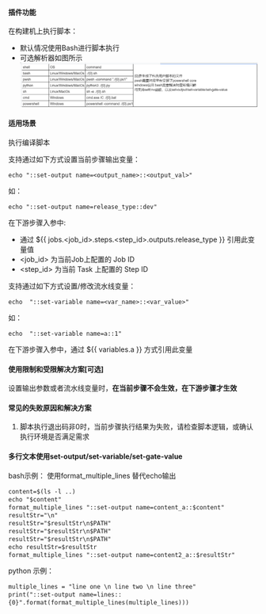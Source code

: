 #### 插件功能
在构建机上执行脚本：
- 默认情况使用Bash进行脚本执行
- 可选解析器如图所示![command.png](./img/command.png)

#### 适用场景
执行编译脚本

支持通过如下方式设置当前步骤输出变量：
```
echo "::set-output name=<output_name>::<output_val>"
```
如：
```
echo "::set-output name=release_type::dev"
```
在下游步骤入参中:
- 通过 ${{ jobs.<job_id>.steps.<step_id>.outputs.release_type }} 引用此变量值
- <job_id> 为当前Job上配置的 Job ID
- <step_id> 为当前 Task 上配置的 Step ID

支持通过如下方式设置/修改流水线变量：
```
echo  "::set-variable name=<var_name>::<var_value>"
```
如：
```
echo  "::set-variable name=a::1"
```
在下游步骤入参中，通过 ${{ variables.a }} 方式引用此变量

#### 使用限制和受限解决方案[可选]
设置输出参数或者流水线变量时，**在当前步骤不会生效，在下游步骤才生效**

#### 常见的失败原因和解决方案
1. 脚本执行退出码非0时，当前步骤执行结果为失败，请检查脚本逻辑，或确认执行环境是否满足需求

#### 多行文本使用set-output/set-variable/set-gate-value
bash示例：
使用format_multiple_lines 替代echo输出
```
content=$(ls -l ..)
echo "$content"
format_multiple_lines "::set-output name=content_a::$content"
resultStr="\n"
resultStr="$resultStr\n$PATH"
resultStr="$resultStr\n$PATH"
resultStr="$resultStr\n$PATH"
echo resultStr=$resultStr
format_multiple_lines "::set-output name=content2_a::$resultStr"
```

python 示例：
```
multiple_lines = "line one \n line two \n line three"
print("::set-output name=lines::{0}".format(format_multiple_lines(multiple_lines)))
```